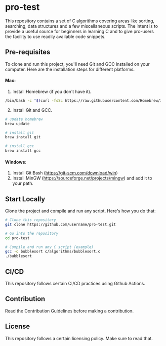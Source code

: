 # pro-test

This repository contains a set of C algorithms covering areas like sorting, searching, data structures and a few miscellaneous scripts. The intent is to provide a useful source for beginners in learning C and to give pro-users the facility to use readily available code snippets.

## Pre-requisites

To clone and run this project, you'll need Git and GCC installed on your computer. Here are the installation steps for different platforms.

#### Mac:

1. Install Homebrew (if you don't have it).

```bash
/bin/bash -c "$(curl -fsSL https://raw.githubusercontent.com/Homebrew/install/HEAD/install.sh)"
```

2. Install Git and GCC.

```bash
# update homebrew
brew update

# install git
brew install git

# install gcc
brew install gcc
```

#### Windows:

1. Install Git Bash (https://git-scm.com/download/win)
2. Install MinGW (https://sourceforge.net/projects/mingw) and add it to your path.

## Start Locally

Clone the project and compile and run any script. Here's how you do that:

```bash
# Clone this repository
git clone https://github.com/username/pro-test.git

# Go into the repository
cd pro-test

# Compile and run any C script (example)
gcc -o bubblesort c/algorithms/bubblesort.c
./bubblesort
```

## CI/CD

This repository follows certain CI/CD practices using Github Actions. 

## Contribution

Read the Contribution Guidelines before making a contribution. 

## License

This repository follows a certain licensing policy. Make sure to read that.